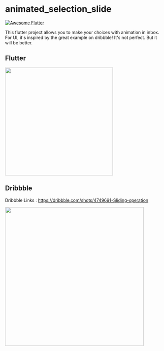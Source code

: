 # animated_selection_slide

[![Awesome Flutter](https://img.shields.io/badge/Awesome-Flutter-blue.svg)](https://github.com/Solido/awesome-flutter)

This flutter project allows you to make your choices with animation in inbox.
For UI, it's inspired by the great example on dribbble! It's not perfect. But it will be better.

## Flutter

<img src="https://raw.githubusercontent.com/sbilketay/inbox_mail/master/assets/images/img_flutter.gif" width="350"/>

## Dribbble
Dribbble Links : https://dribbble.com/shots/4749691-Sliding-operation

<img src="https://cdn.dribbble.com/users/1969947/screenshots/4749691/800-600_1.gif" width="450"/>
